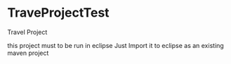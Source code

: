 # TraveProjectTest
Travel Project 


this project must to be run in eclipse 
Just Import it to eclipse as an existing maven project
